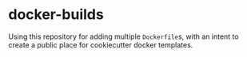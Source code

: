 # docker-builds

Using this repository for adding multiple  `Dockerfile`s, with an intent to create a public place for cookiecutter docker templates.
